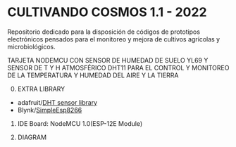 # CULTIVANDO COSMOS 1.1 - 2022
Repositorio dedicado para la disposición de códigos de prototipos electrónicos pensados para el monitoreo y mejora de cultivos agrícolas y microbiológicos.

TARJETA NODEMCU CON SENSOR DE HUMEDAD DE SUELO YL69 Y SENSOR DE T Y H ATMOSFÉRICO DHT11
PARA EL CONTROL Y MONITOREO DE LA TEMPERATURA Y HUMEDAD DEL AIRE Y LA TIERRA

0. EXTRA LIBRARY
 - adafruit/[DHT sensor library](https://github.com/adafruit/DHT-sensor-library)
 - Blynk/[SimpleEsp8266](https://github.com/blynkkk/blynk-library)

1. IDE
Board: NodeMCU 1.0(ESP-12E Module)

0. DIAGRAM
